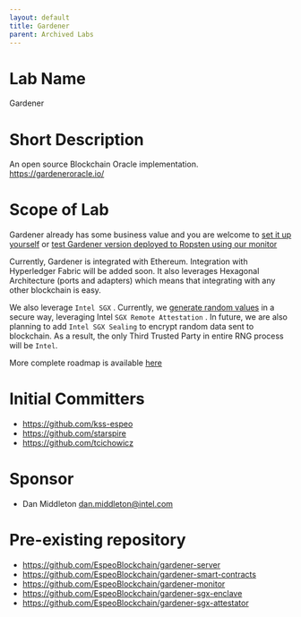 ```yaml
---
layout: default
title: Gardener
parent: Archived Labs
---
```

# Lab Name
Gardener

# Short Description
An open source Blockchain Oracle implementation. https://gardeneroracle.io/

# Scope of Lab
Gardener already has some business value and you are welcome to [set it up yourself](https://gardener.readthedocs.io/en/latest/getting-started.html) or [test Gardener version deployed to Ropsten using our monitor](https://monitor.gardeneroracle.io/)

Currently, Gardener is integrated with Ethereum. Integration with Hyperledger Fabric will be added soon. It also leverages Hexagonal Architecture (ports and adapters) which means that integrating with any other blockchain is easy.

We also leverage `Intel SGX` . Currently, we [generate random values](https://gardener.readthedocs.io/en/latest/making-requests.html#random-datasource) in a secure way, leveraging Intel `SGX Remote Attestation` . In future, we are also planning to add `Intel SGX Sealing` to encrypt random data sent to blockchain. As a result, the only Third Trusted Party in entire RNG process will be `Intel`. 

More complete roadmap is available [here](https://github.com/orgs/EspeoBlockchain/projects/1)

# Initial Committers
- https://github.com/kss-espeo
- https://github.com/starspire
- https://github.com/tcichowicz

# Sponsor
- Dan Middleton dan.middleton@intel.com

# Pre-existing repository
- https://github.com/EspeoBlockchain/gardener-server
- https://github.com/EspeoBlockchain/gardener-smart-contracts
- https://github.com/EspeoBlockchain/gardener-monitor
- https://github.com/EspeoBlockchain/gardener-sgx-enclave
- https://github.com/EspeoBlockchain/gardener-sgx-attestator
